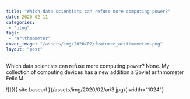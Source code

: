 ```yaml
---
title: "Which data scientists can refuse more computing power?"
date: 2020-02-11
categories: 
 - "blog"
tags: 
 - "arithmometer"
cover_image: "/assets/img/2020/02/featured_arithmometer.png"
layout: "post"
---
```


Which data scientists can refuse more computing power? None. My collection of computing devices has a new addition  a Soviet arithmometer Felix M.

![]({{ site.baseurl }}/assets/img/2020/02/ari3.jpg){:width="1024"}
